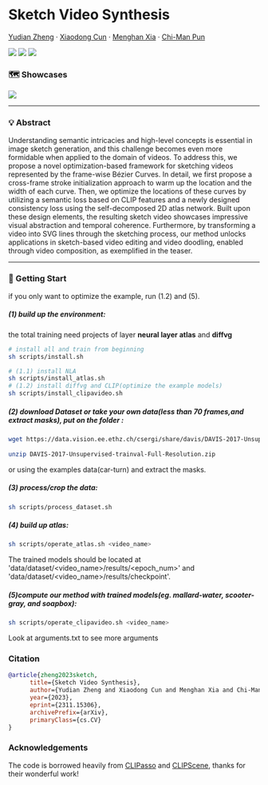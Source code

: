 # Sketch Video Synthesis

[Yudian Zheng](https://github.com/yudianzheng/) · [Xiaodong Cun](http://vinthony.github.io/) · [Menghan Xia](https://menghanxia.github.io/) · [Chi-Man Pun](https://www.cis.um.edu.mo/~cmpun/)

<a href='https://arxiv.org/abs/2311.15306'><img src='https://img.shields.io/badge/ArXiv-2311.15306-red'></a> 
<a href='https://sketchvideo.github.io/'><img src='https://img.shields.io/badge/Project-Page-Green'></a>
<a href='https://youtu.be/tT9F1RSITuU'><img src='https://img.shields.io/badge/Youtube-Video-blue'></a>

### 🗺 Showcases
<div>
<img src='gif/teaser.gif'>
</div>

------------------
### 💡 Abstract
Understanding semantic intricacies and high-level concepts is essential in image sketch generation, and this challenge becomes even more formidable when applied to the domain of videos. To address this, we propose a novel optimization-based framework for sketching videos represented by the frame-wise Bézier Curves. In detail, we first propose a cross-frame stroke initialization approach to warm up the location and the width of each curve. Then, we optimize the locations of these curves by utilizing a semantic loss based on CLIP features and a newly designed consistency loss using the self-decomposed 2D atlas network. Built upon these design elements, the resulting sketch video showcases impressive visual abstraction and temporal coherence. Furthermore, by transforming a video into SVG lines through the sketching process, our method unlocks applications in sketch-based video editing and video doodling, enabled through video composition, as exemplified in the teaser.

------------------

### 🚩 Getting Start
if you only want to optimize the example, run (1.2) and (5).

##### (1) build up the environment: 

the total training need projects of layer **neural layer atlas** and **diffvg**

```bash
# install all and train from beginning
sh scripts/install.sh
```
```bash
# (1.1) install NLA
sh scripts/install_atlas.sh
# (1.2) install diffvg and CLIP(optimize the example models)
sh scripts/install_clipavideo.sh
```

##### (2) download Dataset or take your own data(less than 70 frames,and extract masks), put on the folder <data>:

```bash
wget https://data.vision.ee.ethz.ch/csergi/share/davis/DAVIS-2017-Unsupervised-trainval-Full-Resolution.zip
 
unzip DAVIS-2017-Unsupervised-trainval-Full-Resolution.zip
```

or using the examples data(car-turn) and extract the masks.

##### (3) process/crop the data:

```bash
sh scripts/process_dataset.sh
```

##### (4) build up atlas:

```bash
sh scripts/operate_atlas.sh <video_name>
```
The trained models should be located at 'data/dataset/<video_name>/results/<epoch_num>' and 'data/dataset/<video_name>/results/checkpoint'.

##### (5)compute our method with trained models(eg. mallard-water, scooter-gray, and soapbox):

```bash
sh scripts/operate_clipavideo.sh <video_name>
```

Look at arguments.txt to see more arguments

### Citation

```bibtex
@article{zheng2023sketch,
      title={Sketch Video Synthesis}, 
      author={Yudian Zheng and Xiaodong Cun and Menghan Xia and Chi-Man Pun},
      year={2023},
      eprint={2311.15306},
      archivePrefix={arXiv},
      primaryClass={cs.CV}
}

```

### Acknowledgements

The code is borrowed heavily from [CLIPasso](https://github.com/yael-vinker/CLIPasso) and [CLIPScene](https://github.com/yael-vinker/SceneSketch), thanks for their wonderful work!


